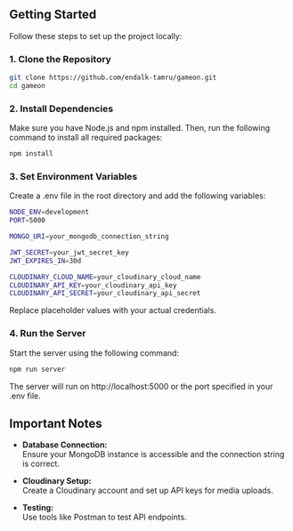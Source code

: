 ## **Getting Started**

Follow these steps to set up the project locally:

### **1. Clone the Repository**
```bash
git clone https://github.com/endalk-tamru/gameon.git
cd gameon
```
### **2. Install Dependencies**
Make sure you have Node.js and npm installed. Then, run the following command to install all required packages:
```bash
npm install
```
### **3. Set Environment Variables**
Create a .env file in the root directory and add the following variables:
```bash
NODE_ENV=development
PORT=5000

MONGO_URI=your_mongodb_connection_string

JWT_SECRET=your_jwt_secret_key
JWT_EXPIRES_IN=30d

CLOUDINARY_CLOUD_NAME=your_cloudinary_cloud_name
CLOUDINARY_API_KEY=your_cloudinary_api_key
CLOUDINARY_API_SECRET=your_cloudinary_api_secret
```
Replace placeholder values with your actual credentials.
### **4. Run the Server**
Start the server using the following command:
```bash
npm run server
```
The server will run on http://localhost:5000 or the port specified in your .env file.

## **Important Notes**
- **Database Connection:**  
  Ensure your MongoDB instance is accessible and the connection string is correct.  

- **Cloudinary Setup:**  
  Create a Cloudinary account and set up API keys for media uploads.  

- **Testing:**  
  Use tools like Postman to test API endpoints.  

